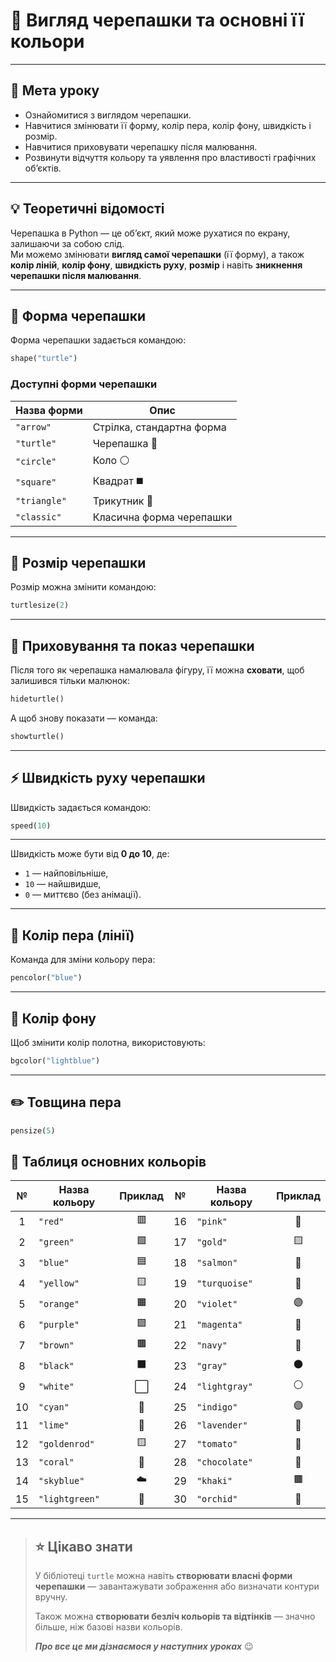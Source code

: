 # 🐢 Вигляд черепашки та основні її кольори

---

## 🎯 Мета уроку

- Ознайомитися з виглядом черепашки.  
- Навчитися змінювати її форму, колір пера, колір фону, швидкість і розмір.  
- Навчитися приховувати черепашку після малювання.  
- Розвинути відчуття кольору та уявлення про властивості графічних об’єктів.

---

## 💡 Теоретичні відомості

Черепашка в Python — це об’єкт, який може рухатися по екрану, залишаючи за собою слід.  
Ми можемо змінювати **вигляд самої черепашки** (її форму), а також **колір ліній**, **колір фону**, **швидкість руху**, **розмір** і навіть **зникнення черепашки після малювання**.

---

## 🐢 Форма черепашки

Форма черепашки задається командою:

```python
shape("turtle")
````

### Доступні форми черепашки

| Назва форми  | Опис                      |
| ------------ | ------------------------- |
| `"arrow"`    | Стрілка, стандартна форма |
| `"turtle"`   | Черепашка 🐢              |
| `"circle"`   | Коло ⚪                    |
| `"square"`   | Квадрат ◼️                |
| `"triangle"` | Трикутник 🔺              |
| `"classic"`  | Класична форма черепашки  |

---

## 🧩 Розмір черепашки

Розмір можна змінити командою:

```python
turtlesize(2)
```
---

## 👻 Приховування та показ черепашки

Після того як черепашка намалювала фігуру, її можна **сховати**, щоб залишився тільки малюнок:

```python
hideturtle()
```

А щоб знову показати — команда:

```python
showturtle()
```

---

## ⚡ Швидкість руху черепашки

Швидкість задається командою:

```python
speed(10)
```
---
Швидкість може бути від **0 до 10**, де:

* `1` — найповільніше,
* `10` — найшвидше,
* `0` — миттєво (без анімації).

---

## 🎨 Колір пера (лінії)

Команда для зміни кольору пера:

```python
pencolor("blue")
```

---

## 🌈 Колір фону

Щоб змінити колір полотна, використовують:

```python
bgcolor("lightblue")
```
---

## ✏️ Товщина пера

```python
pensize(5)
```

## 🎨 Таблиця основних кольорів

|  №  | Назва кольору  | Приклад |  №  | Назва кольору | Приклад |
| :-: | -------------- | :-----: | :-: | ------------- | :-----: |
|  1  | `"red"`        |    🟥   |  16 | `"pink"`      |    🌸   |
|  2  | `"green"`      |    🟩   |  17 | `"gold"`      |    🟨   |
|  3  | `"blue"`       |    🟦   |  18 | `"salmon"`    |    🧡   |
|  4  | `"yellow"`     |    🟨   |  19 | `"turquoise"` |    🩵   |
|  5  | `"orange"`     |    🟧   |  20 | `"violet"`    |    🟣   |
|  6  | `"purple"`     |    🟪   |  21 | `"magenta"`   |    💜   |
|  7  | `"brown"`      |    🟫   |  22 | `"navy"`      |    🔵   |
|  8  | `"black"`      |    ⬛    |  23 | `"gray"`      |    ⚫    |
|  9  | `"white"`      |    ⬜    |  24 | `"lightgray"` |    ⚪    |
|  10 | `"cyan"`       |    🩵   |  25 | `"indigo"`    |    🟣   |
|  11 | `"lime"`       |    💚   |  26 | `"lavender"`  |    💜   |
|  12 | `"goldenrod"`  |    🟨   |  27 | `"tomato"`    |    🍅   |
|  13 | `"coral"`      |    🧡   |  28 | `"chocolate"` |    🍫   |
|  14 | `"skyblue"`    |    ☁️   |  29 | `"khaki"`     |    🟫   |
|  15 | `"lightgreen"` |    💚   |  30 | `"orchid"`    |    🌷   |

---

> ## ⭐ Цікаво знати
>
> У бібліотеці `turtle` можна навіть **створювати власні форми черепашки** —
> завантажувати зображення або визначати контури вручну.
>
> Також можна **створювати безліч кольорів та відтінків** — значно більше, ніж базові назви кольорів.
>
> ***Про все це ми дізнаємося у наступних уроках*** 😉

